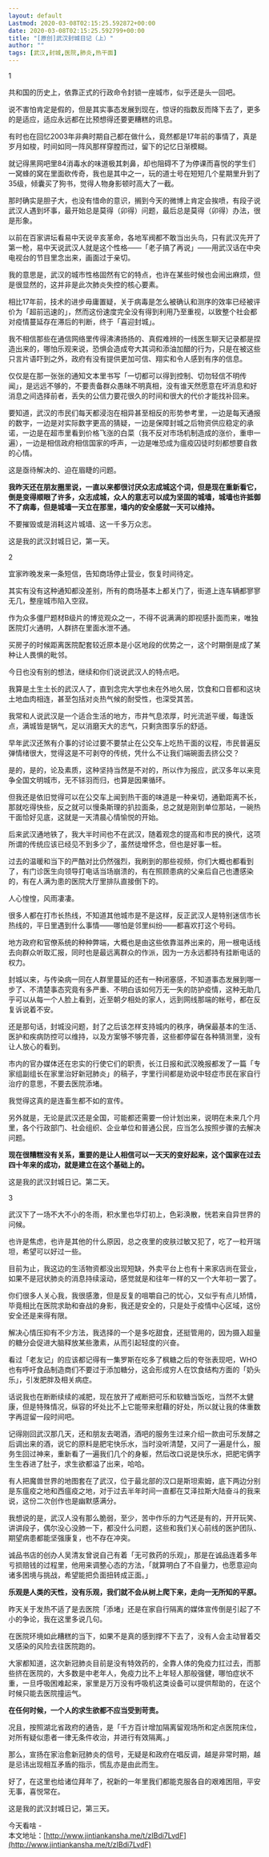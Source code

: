 ```yaml
---
layout: default
Lastmod: 2020-03-08T02:15:25.592872+00:00
date: 2020-03-08T02:15:25.592799+00:00
title: "[原创]武汉封城日记（上）"
author: ""
tags: [武汉,封城,医院,肺炎,热干面]
---
```


  

  

1

  

  

  

共和国的历史上，依靠正式的行政命令封锁一座城市，似乎还是头一回吧。

  

说不害怕肯定是假的，但是其实事态发展到现在，惊讶的指数反而降下去了，更多的是适应，适应永远都在比预想得还要更糟糕的讯息。

  

有时也在回忆2003年非典时期自己都在做什么，竟然都是17年前的事情了，真是岁月如梭，时间如同一阵风那样穿膛而过，留下的记忆日渐模糊。

  

就记得黑网吧里84消毒水的味道极其刺鼻，却也阻碍不了为停课而喜悦的学生们一窝蜂的窝在里面砍传奇，我也是其中之一，玩的道士号在短短几个星期里升到了35级，倾囊买了狗书，觉得人物身影顿时高大了一截。

  

那时确实是胆子大，也没有惜命的意识，搁到今天的微博上肯定会挨喷，有段子说武汉人遇到坏事，最开始总是莫得（卯得）问题，最后总是莫得（卯得）办法，很是形象。

  

以前在百家讲坛看易中天说辛亥革命，各地军阀都不敢当出头鸟，只有武汉先开了第一枪，易中天说武汉人就是这个性格——「老子搞了再说」——用武汉话在中央电视台的节目里念出来，画面过于亲切。

  

我的意思是，武汉的城市性格固然有它的特点，也许在某些时候也会闹出麻烦，但是很显然的，这并非是此次肺炎失控的核心要素。

  

相比17年前，技术的进步毋庸置疑，关于病毒是怎么被确认和测序的效率已经被评价为「超前迅速的」，然而这份速度完全没有得到利用乃至重视，以致整个社会都对疫情蔓延存在滞后的判断，终于「喜迎封城」。

  

我不相信那些在通信网络里传得沸沸扬扬的、真假难辨的一线医生聊天记录都是捏造出来的，哪怕乐观来说，恐惧会造成夸大其词和添油加醋的行为，只是在被这些只言片语吓到之外，政府有没有提供更加可信、翔实和令人感到有序的信息。

  

仅仅是在那一张张的通知文本里书写「一切都可以得到控制、切勿轻信不明传闻」，是远远不够的，不要责备群众愚昧不明真相，没有谁天然愿意在坏消息和好消息之间选择前者，丢失的公信力要花很久的时间和很大的代价才能找补回来。

  

要知道，武汉的市民们每天都浸泡在相异甚至相反的形势参考里，一边是每天通报的数字，一边是对实际数字更高的猜疑，一边是保障封城之后物资供应稳定的承诺，一边是在超市里看到价格飞涨的白菜（我不反对市场机制造成的涨价，重申一遍），一边是相信政府相信国家的呼声，一边是唯恐成为瘟疫囚徒时刻都想要自救的心情。

  

这是亟待解决的、迫在眉睫的问题。

  

**我昨天还在朋友圈里说，一直以来都很讨厌众志成城这个词，但是现在重新看它，倒是变得顺眼了许多，众志成城，众人的意志可以成为坚固的城墙，城墙也许抵御不了病毒，但是城墙一天立在那里，墙内的安全感就一天可以维持。**

  

不要摧毁或是消耗这片城墙、这一千多万众志。

  

这是我的武汉封城日记，第一天。

  

  

  

2

  

  

  

宜家昨晚发来一条短信，告知商场停止营业，恢复时间待定。

  

其实有没有这种通知都没差别，所有的商场基本上都关门了，街道上连车辆都寥寥无几，整座城市陷入空寂。

  

作为众多僵尸题材B级片的博览观众之一，不得不说满满的即视感扑面而来，唯独医院灯火通明，人群挤在里面水泄不通。

  

买房子的时候距离医院配套较近原本是小区地段的优势之一，这个时期倒是成了某种让人畏惧的毗邻。

  

今日也没有别的想法，继续和你们说说武汉人的特点吧。

  

我算是土生土长的武汉人了，直到念完大学也未在外地久居，饮食和口音都和这块土地血肉相连，甚至包括对炎热气候的耐受性，也深受其苦。

  

我常和人说武汉是一个适合生活的地方，市井气息浓厚，时光流逝平缓，每逢饭点，满城皆是锅气，足以消磨天大的志气，只剩贪图享乐的舒适。

  

早年武汉还煞有介事的讨论过要不要禁止在公交车上吃热干面的议程，市民普遍反弹情绪很大，觉得这是不可剥夺的传统，凭什么不让我们端碗面去挤公交？

  

是的，是的，论及素质，这种坚持当然是不对的，所以作为报应，武汉多年以来竞争全国文明城市，无不铩羽而归，也算是因果循环。

  

但我还是依旧觉得可以在公交车上闻到热干面的味道是一种亲切，通勤距离不长，那就吃得快些，反之就可以慢条斯理的扒拉面条，总之就是刚到单位那站，一碗热干面恰好见底，这就是一天清晨心情愉悦的开始。

  

后来武汉通地铁了，我大半时间也不在武汉，随着观念的提高和市民的换代，这项所谓的传统应该已经见不到多少了，虽然徒增怀念，但也是好事一桩。

  

过去的温暖和当下的严酷对比仍然强烈，我刷到的那些视频，你们大概也都看到了，有门诊医生向领导打电话当场崩溃的，有在照顾患病的父亲后自己也遭感染的，有在人满为患的医院大厅里排队直接倒下的。

  

人心惶惶，风雨凄凄。

  

很多人都在打市长热线，不知道其他城市是不是这样，反正武汉人是特别迷信市长热线的，平日里遇到什么事情——哪怕是邻里纠纷——都喜欢打这个号码。

  

地方政府和官僚系统的种种弊端，大概也是由这些依靠滋养出来的，用一根电话线去向群众听取汇报，同时也是最远离群众的作派，因为一方永远都持有挂断电话的权力。

  

封城以来，与传染病一同在人群里蔓延的还有一种闭塞感，不知道事态发展到哪一步了、不清楚事态究竟有多严重、不明白该如何万无一失的防护疫情，这种无助几乎可以从每一个人脸上看到，近至朝夕相处的家人，远到网线那端的帐号，都在反复诉说着不安。

  

还是那句话，封城没问题，封了之后该怎样支持城内的秩序，确保最基本的生活、医护和疾病防控可以维持，以及方案够不够完善，这些都停留在各种猜测里，没有让人放心的看到。

  

市内的官办媒体还在忠实的行使它们的职责，长江日报和武汉晚报都发了一篇「专家组副组长在家里治好新冠肺炎」的稿子，字里行间都是劝说中轻症市民在家自行治疗的意思，不要去医院添堵。

  

我觉得这真的是连畜生都不如的宣传。

  

另外就是，无论是武汉还是全国，可能都还需要一份计划出来，说明在未来几个月里，各个行政部门、社会组织、企业单位和普通公民，应当怎么按照步骤的去解决问题。

  

**现在很糟糕没有关系，重要的是让人相信可以一天天的变好起来，这个国家在过去四十年来的成功，就是建立在这个基础上的。**

  

这是我的武汉封城日记。第二天。

  

  

  

3

  

  

  

武汉下了一场不大不小的冬雨，积水里也华灯初上，色彩涣散，恍若来自异世界的问候。

  

也许是焦虑，也许是其他的什么原因，总之夜里的皮肤过敏又犯了，吃了一粒开瑞坦，希望可以好过一些。

  

目前为止，我这边的生活物资都没出现短缺，外卖平台上也有十来家店尚在营业，如果不是冠状肺炎的消息持续滚动，感觉就是和往年一样的又一个大年初一罢了。

  

你们很多人关心我，我很感激，但是反复的咀嚼自己的忧心，又似乎有点儿矫情，毕竟相比在医院求助和奋战的身影，我还是安全的，只是处于疫情中心区域，这份安全还是来得有限。

  

解决心情压抑有不少方法，我选择的一个是多吃甜食，还挺管用的，因为摄入超量的糖分会促进大脑释放某些激素，从而引起轻度的兴奋。

  

看过「老友记」的应该都记得有一集罗斯在吃多了枫糖之后的夸张表现吧，WHO也有呼吁食品制造商们不要过于添加糖分，这会形成穷人在饮食结构方面的「奶头乐」，引发肥胖及相关病症。

  

话说我也在断断续续的减肥，现在放开了戒断把可乐和软糖当饭吃，当然不太健康，但是特殊情况，纵容的坏处比不上它能带来慰藉的好处，所以就让我的体重数字再逗留一段时间吧。

  

记得刚回武汉那几天，还和朋友去喝酒，酒吧的服务生过来介绍一款由可乐发酵之后调出来的酒，说它的原料是肥宅快乐水，当时没听清楚，又问了一遍是什么，服务生回过神来，重新看了一遍我们几个的身躯，然后改口说是快乐水，把肥宅俩字生生吞进了肚子，求生欲都溢了出来，哈哈。

  

有人把魔兽世界的地图套在了武汉，位于最北部的汉口是斯坦索姆，底下两边分别是东瘟疫之地和西瘟疫之地，对于过去半年时间一直都在艾泽拉斯大陆奋斗的我来说，这份二次创作也是幽默感满分。

  

我想说的是，武汉人没有那么脆弱，至少，苦中作乐的力气还是有的，开开玩笑、讲讲段子，偶尔没心没肺一下，都没什么问题，这些和我们关心前线的医护团队、期望病患都能坚强康复，也不存在冲突。

  

诚品书店的创办人吴清友曾说自己有着「无可救药的乐观」，那是在诚品连着多年亏损赔钱的过程里，他用来调整心态的方法，「就算明白了不自量力，也愿意迎向诸多困境与挑战，希望能把负面扭转成正面。」

  

**乐观是人类的天性，没有乐观，我们就不会从树上爬下来，走向一无所知的平原。**

  

昨天关于发热不适了是去医院「添堵」还是在家自行隔离的媒体宣传倒是引起了不小的争论，我在这里多说几句。

  

在医院环境如此糟糕的当下，如果不是真的感到撑不下去了，没有人会主动冒着交叉感染的风险去往医院跑的。

  

大家都知道，这次新冠肺炎目前是没有特效药的，全靠人体的免疫力扛过去，而那些挤在医院的，大多数是中老年人，免疫力比不上年轻人那般强健，哪怕症状不重，一旦呼吸困难起来，家里是万万没有呼吸机这类设备可以提供帮助的，在这个时候只能去医院撞运气。

  

**在任何时候，一个人的求生欲都不应当受到苛责。**

  

况且，按照湖北省政府的通告，是「千方百计增加隔离留观场所和定点医院床位，对所有疑似患者一律无条件收治，并进行有效隔离。」

  

那么，宣扬在家治愈新冠肺炎的信号，无疑是和政府在唱反调，越是非常时期，越是忌讳出现相互矛盾的指示，慌乱亦是由此而生。

  

好了，在这里也给诸位拜年了，祝新的一年里我们都能克服各自的艰难困阻，平安无事，喜悦常在。

  

这是我的武汉封城日记，第三天。

  

今天看啥 -  
本文地址：[http://www.jintiankansha.me/t/zIBdi7LvdF](http://www.jintiankansha.me/t/zIBdi7LvdF)

